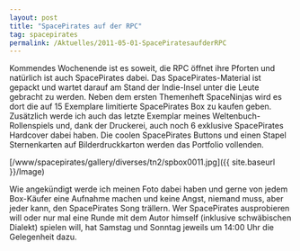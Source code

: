 ```yaml
---
layout: post
title: "SpacePirates auf der RPC"
tag: spacepirates
permalink: /Aktuelles/2011-05-01-SpacePiratesaufderRPC
---
```



Kommendes Wochenende ist es soweit, die RPC öffnet ihre Pforten und natürlich ist auch SpacePirates dabei. Das SpacePirates-Material ist gepackt und wartet darauf am Stand der Indie-Insel unter die Leute gebracht zu werden. Neben dem ersten Themenheft SpaceNinjas wird es dort die auf 15 Exemplare limitierte SpacePirates Box zu kaufen geben. Zusätzlich werde ich auch das letzte Exemplar meines Weltenbuch-Rollenspiels und, dank der Druckerei, auch noch 6 exklusive SpacePirates Hardcover dabei haben. Die coolen SpacePirates Buttons und einen Stapel Sternenkarten auf Bilderdruckkarton werden das Portfolio vollenden.

[/www/spacepirates/gallery/diverses/tn2/spbox0011.jpg]({{ site.baseurl }}/Image)

Wie angekündigt werde ich meinen Foto dabei haben und gerne von jedem Box-Käufer eine Aufnahme machen und keine Angst, niemand muss, aber jeder kann, den SpacePirates Song trällern. Wer SpacePirates ausprobieren will oder nur mal eine Runde mit dem Autor himself (inklusive schwäbischen Dialekt) spielen will, hat Samstag und Sonntag jeweils um 14:00 Uhr die Gelegenheit dazu.


